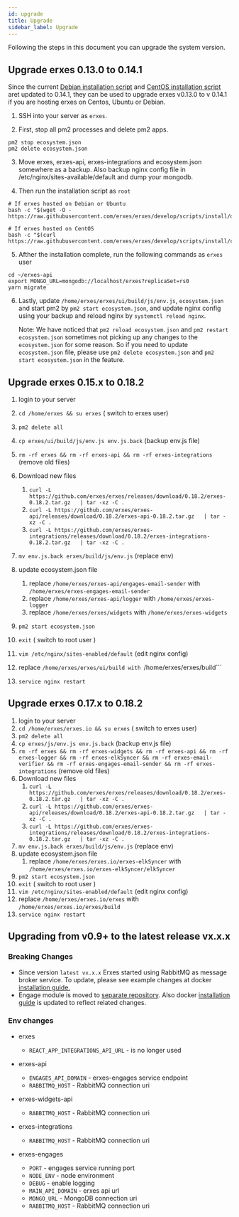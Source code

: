 ```yaml
---
id: upgrade
title: Upgrade
sidebar_label: Upgrade
---
```


Following the steps in this document you can upgrade the system version.

## Upgrade erxes 0.13.0 to 0.14.1

Since the current [Debian installation script](https://github.com/erxes/erxes/blob/develop/scripts/install/debian10.sh) and [CentOS installation script](https://github.com/erxes/erxes/blob/develop/scripts/install/centos8.sh) aret updated to 0.14.1, they can be used to upgrade erxes v0.13.0 to v 0.14.1 if you are hosting erxes on Centos, Ubuntu or Debian.

1. SSH into your server as `erxes`.

2. First, stop all pm2 processes and delete pm2 apps.

```
pm2 stop ecosystem.json
pm2 delete ecosystem.json
```

3. Move erxes, erxes-api, erxes-integrations and ecosystem.json somewhere as a backup. Also backup nginx config file in /etc/nginx/sites-available/default and dump your mongodb.

4. Then run the installation script as `root`

```
# If erxes hosted on Debian or Ubuntu
bash -c "$(wget -O - https://raw.githubusercontent.com/erxes/erxes/develop/scripts/install/debian10.sh)"

# If erxes hosted on CentOS
bash -c "$(curl https://raw.githubusercontent.com/erxes/erxes/develop/scripts/install/centos8.sh)"
```

5. Afther the installation complete, run the following commands as `erxes` user

```
cd ~/erxes-api
export MONGO_URL=mongodb://localhost/erxes?replicaSet=rs0
yarn migrate
```

6. Lastly, update `/home/erxes/erxes/ui/build/js/env.js`, `ecosystem.json` and start pm2 by `pm2 start ecosystem.json`, and update nginx config using your backup and reload nginx by `systemctl reload nginx`.

   Note: We have noticed that `pm2 reload ecosystem.json` and `pm2 restart ecosystem.json` sometimes not picking up any changes to the `ecosystem.json` for some reason. So if you need to update `ecosystem.json` file, please use `pm2 delete ecosystem.json` and `pm2 start ecosystem.json` in the feature.

## Upgrade erxes 0.15.x to 0.18.2

1. login to your server
2. ```cd /home/erxes && su erxes``` ( switch to erxes user)
3. ```pm2 delete all```
4. ```cp erxes/ui/build/js/env.js env.js.back``` (backup env.js file)
5. ```rm -rf erxes && rm -rf erxes-api && rm -rf erxes-integrations``` (remove old files)
6. Download new files
    1. ```curl -L https://github.com/erxes/erxes/releases/download/0.18.2/erxes-0.18.2.tar.gz   | tar -xz -C .```
    2. ```curl -L https://github.com/erxes/erxes-api/releases/download/0.18.2/erxes-api-0.18.2.tar.gz   | tar -xz -C .```
    3. ```curl -L https://github.com/erxes/erxes-integrations/releases/download/0.18.2/erxes-integrations-0.18.2.tar.gz   | tar -xz -C .```

7. ```mv env.js.back erxes/build/js/env.js``` (replace env)
8. update ecosystem.json file
    1. replace ```/home/erxes/erxes-api/engages-email-sender``` with ```/home/erxes/erxes-engages-email-sender```
    2. replace ```/home/erxes/erxes-api/logger``` with ```/home/erxes/erxes-logger```
    3. replace ```/home/erxes/erxes/widgets``` with ```/home/erxes/erxes-widgets```
9. ```pm2 start ecosystem.json```
10. ```exit``` ( switch to root user )
11. ```vim /etc/nginx/sites-enabled/default``` (edit nginx config)
12. replace ```/home/erxes/erxes/ui/build with ```/home/erxes/erxes/build```
13. ```service nginx restart```

## Upgrade erxes 0.17.x to 0.18.2

1. login to your server
2. ```cd /home/erxes/erxes.io && su erxes``` ( switch to erxes user)
3. ```pm2 delete all```
4. ```cp erxes/js/env.js env.js.back``` (backup env.js file)
5. ```rm -rf erxes && rm -rf erxes-widgets && rm -rf erxes-api && rm -rf erxes-logger && rm -rf erxes-elkSyncer && rm -rf erxes-email-verifier && rm -rf erxes-engages-email-sender && rm -rf erxes-integrations``` (remove old files)
6. Download new files
    1. ```curl -L https://github.com/erxes/erxes/releases/download/0.18.2/erxes-0.18.2.tar.gz   | tar -xz -C .```
    2. ```curl -L https://github.com/erxes/erxes-api/releases/download/0.18.2/erxes-api-0.18.2.tar.gz   | tar -xz -C .```
    3. ```curl -L https://github.com/erxes/erxes-integrations/releases/download/0.18.2/erxes-integrations-0.18.2.tar.gz   | tar -xz -C .```
7. ```mv env.js.back erxes/build/js/env.js``` (replace env)
8. update ecosystem.json file
    1. replace ```/home/erxes/erxes.io/erxes-elkSyncer``` with ```/home/erxes/erxes.io/erxes-elkSyncer/elkSyncer```
9. ```pm2 start ecosystem.json```
10. ```exit``` ( switch to root user )
11. ```vim /etc/nginx/sites-enabled/default``` (edit nginx config)
12. replace ```/home/erxes/erxes.io/erxes``` with ```/home/erxes/erxes.io/erxes/build```
13. ```service nginx restart```

## Upgrading from v0.9+ to the latest release vx.x.x

### Breaking Changes

- Since version `latest vx.x.x` Erxes started using RabbitMQ as message broker service. To update, please see example changes at docker [installation guide.](docker)
- Engage module is moved to [separate repository](https://github.com/erxes/erxes-engages-email-sender). Also docker [installation guide](docker) is updated to reflect related changes.

### Env changes

- erxes

  - `REACT_APP_INTEGRATIONS_API_URL` - is no longer used

- erxes-api

  - `ENGAGES_API_DOMAIN` - erxes-engages service endpoint
  - `RABBITMQ_HOST` - RabbitMQ connection uri

- erxes-widgets-api

  - `RABBITMQ_HOST` - RabbitMQ connection uri

- erxes-integrations

  - `RABBITMQ_HOST` - RabbitMQ connection uri

- erxes-engages
  - `PORT` - engages service running port
  - `NODE_ENV` - node environment
  - `DEBUG` - enable logging
  - `MAIN_API_DOMAIN` - erxes api url
  - `MONGO_URL` - MongoDB connection uri
  - `RABBITMQ_HOST` - RabbitMQ connection uri
